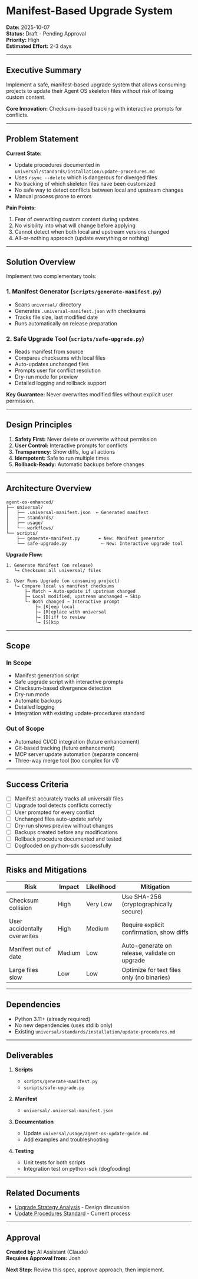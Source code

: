 # Manifest-Based Upgrade System

**Date:** 2025-10-07  
**Status:** Draft - Pending Approval  
**Priority:** High  
**Estimated Effort:** 2-3 days

---

## Executive Summary

Implement a safe, manifest-based upgrade system that allows consuming projects to update their Agent OS skeleton files without risk of losing custom content.

**Core Innovation:** Checksum-based tracking with interactive prompts for conflicts.

---

## Problem Statement

**Current State:**
- Update procedures documented in `universal/standards/installation/update-procedures.md`
- Uses `rsync --delete` which is dangerous for diverged files
- No tracking of which skeleton files have been customized
- No safe way to detect conflicts between local and upstream changes
- Manual process prone to errors

**Pain Points:**
1. Fear of overwriting custom content during updates
2. No visibility into what will change before applying
3. Cannot detect when both local and upstream versions changed
4. All-or-nothing approach (update everything or nothing)

---

## Solution Overview

Implement two complementary tools:

### 1. Manifest Generator (`scripts/generate-manifest.py`)
- Scans `universal/` directory
- Generates `.universal-manifest.json` with checksums
- Tracks file size, last modified date
- Runs automatically on release preparation

### 2. Safe Upgrade Tool (`scripts/safe-upgrade.py`)
- Reads manifest from source
- Compares checksums with local files
- Auto-updates unchanged files
- Prompts user for conflict resolution
- Dry-run mode for preview
- Detailed logging and rollback support

**Key Guarantee:** Never overwrites modified files without explicit user permission.

---

## Design Principles

1. **Safety First:** Never delete or overwrite without permission
2. **User Control:** Interactive prompts for conflicts
3. **Transparency:** Show diffs, log all actions
4. **Idempotent:** Safe to run multiple times
5. **Rollback-Ready:** Automatic backups before changes

---

## Architecture Overview

```
agent-os-enhanced/
├── universal/
│   ├── .universal-manifest.json  ← Generated manifest
│   ├── standards/
│   ├── usage/
│   └── workflows/
└── scripts/
    ├── generate-manifest.py       ← New: Manifest generator
    └── safe-upgrade.py             ← New: Interactive upgrade tool
```

**Upgrade Flow:**
```
1. Generate Manifest (on release)
   └→ Checksums all universal/ files

2. User Runs Upgrade (on consuming project)
   └→ Compare local vs manifest checksums
       ├→ Match → Auto-update if upstream changed
       ├→ Local modified, upstream unchanged → Skip
       └→ Both changed → Interactive prompt
           ├→ [K]eep local
           ├→ [R]eplace with universal
           ├→ [D]iff to review
           └→ [S]kip
```

---

## Scope

### In Scope
- Manifest generation script
- Safe upgrade script with interactive prompts
- Checksum-based divergence detection
- Dry-run mode
- Automatic backups
- Detailed logging
- Integration with existing update-procedures standard

### Out of Scope
- Automated CI/CD integration (future enhancement)
- Git-based tracking (future enhancement)
- MCP server update automation (separate concern)
- Three-way merge tool (too complex for v1)

---

## Success Criteria

- [ ] Manifest accurately tracks all universal/ files
- [ ] Upgrade tool detects conflicts correctly
- [ ] User prompted for every conflict
- [ ] Unchanged files auto-update safely
- [ ] Dry-run shows preview without changes
- [ ] Backups created before any modifications
- [ ] Rollback procedure documented and tested
- [ ] Dogfooded on python-sdk successfully

---

## Risks and Mitigations

| Risk | Impact | Likelihood | Mitigation |
|------|--------|------------|------------|
| Checksum collision | High | Very Low | Use SHA-256 (cryptographically secure) |
| User accidentally overwrites | High | Medium | Require explicit confirmation, show diffs |
| Manifest out of date | Medium | Low | Auto-generate on release, validate on upgrade |
| Large files slow | Low | Low | Optimize for text files only (no binaries) |

---

## Dependencies

- Python 3.11+ (already required)
- No new dependencies (uses stdlib only)
- Existing `universal/standards/installation/update-procedures.md`

---

## Deliverables

1. **Scripts**
   - `scripts/generate-manifest.py`
   - `scripts/safe-upgrade.py`

2. **Manifest**
   - `universal/.universal-manifest.json`

3. **Documentation**
   - Update `universal/usage/agent-os-update-guide.md`
   - Add examples and troubleshooting

4. **Testing**
   - Unit tests for both scripts
   - Integration test on python-sdk (dogfooding)

---

## Related Documents

- [Upgrade Strategy Analysis](../../../uograde-strategy-analysis.md) - Design discussion
- [Update Procedures Standard](../../../universal/standards/installation/update-procedures.md) - Current process

---

## Approval

**Created by:** AI Assistant (Claude)  
**Requires Approval from:** Josh

**Next Step:** Review this spec, approve approach, then implement.
